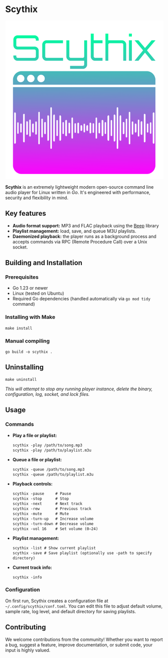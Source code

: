 # Scythix

![logo](/img/scythix_logo.png)

**Scythix** is an extremely lightweight modern open-source command line audio player for Linux written in *Go*. It's engineered with performance, security and flexibility in mind.

## Key features

- **Audio format support:** MP3 and FLAC playback using the [Beep](https://github.com/gopxl/beep) library
- **Playlist management:** load, save, and queue M3U playlists.
- **Daemonized playback:** the player runs as a  background process and accepts commands via RPC (Remote Procedure Call) over a Unix socket.

## Building and Installation

### Prerequisites

- Go 1.23 or newer
- Linux (tested on Ubuntu)
- Required Go dependencies (handled automatically via `go mod tidy` command)

### Installing with Make

```console
make install
```

### Manual compiling

```
go build -o scythix .
```

## Uninstalling

```console
make uninstall
```

*This will attempt to stop any running player instance, delete the binary, configuration, log, socket, and lock files.*

## Usage

### Commands

- **Play a file or playlist:**

    ```console
    scythix -play /path/to/song.mp3
    scythix -play /path/to/playlist.m3u

    ```

- **Queue a file or playlist:**

    ```console
    scythix -queue /path/to/song.mp3
    scythix -queue /path/to/playlist.m3u
    ```

- **Playback controls:**

    ```console
    scythix -pause     # Pause
    scythix -stop      # Stop
    scythix -next      # Next track
    scythix -rew       # Previous track
    scythix -mute      # Mute
    scythix -turn-up   # Increase volume
    scythix -turn-down # Decrease volume
    scythix -vol 16    # Set volume (0–24)
  ```

- **Playlist management:**

    ```console
    scythix -list # Show current playlist
    scythix -save # Save playlist (optionally use -path to specify directory)
    ```

- **Current track info:**

    ```console
    scythix -info
    ```

### Configuration

On first run, Scythix creates a configuration file at `~/.config/scythix/conf.toml`. You can edit this file to adjust default volume, sample rate, log level, and default directory for saving playlists.

## Contributing

We welcome contributions from the community! Whether you want to report a bug, suggest a feature, improve documentation, or submit code, your input is highly valued.
